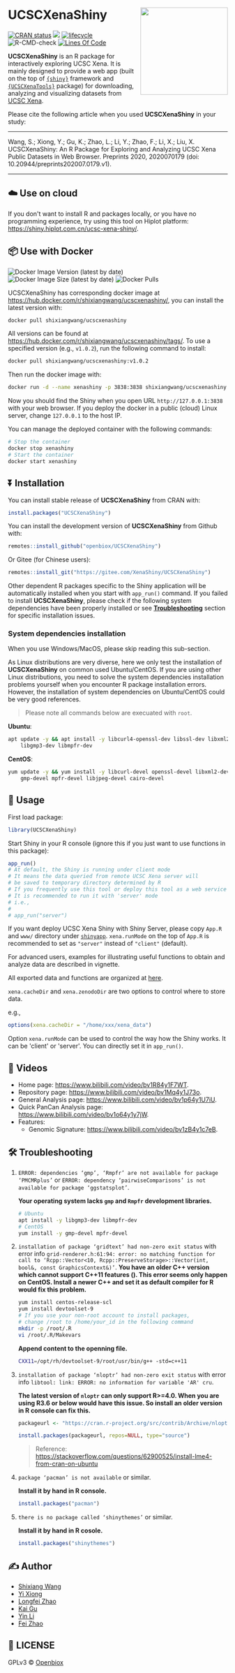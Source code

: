 # UCSCXenaShiny <img src="https://raw.githubusercontent.com/openbiox/wiki/master/static/img/logo-long.png" align="right" width="200"/>

[![CRAN
status](https://www.r-pkg.org/badges/version/UCSCXenaShiny)](https://cran.r-project.org/package=UCSCXenaShiny)
[![](https://cranlogs.r-pkg.org/badges/grand-total/UCSCXenaShiny?color=orange)](https://cran.r-project.org/package=UCSCXenaShiny)
[![lifecycle](https://img.shields.io/badge/lifecycle-stable-blue.svg)](https://lifecycle.r-lib.org/articles/stages.html)
![R-CMD-check](https://github.com/openbiox/UCSCXenaShiny/workflows/R-CMD-check/badge.svg)
[![Lines Of
Code](https://tokei.rs/b1/github/openbiox/UCSCXenaShiny?category=code)](https://github.com/openbiox/UCSCXenaShiny/)

**UCSCXenaShiny** is an R package for interactively exploring UCSC Xena.
It is mainly designed to provide a web app (built on the top of [`{shiny}`](https://shiny.rstudio.com/) framework and [`{UCSCXenaTools}`](https://github.com/ropensci/UCSCXenaTools/) package) for downloading,
analyzing and visualizing datasets from [UCSC
Xena](https://xenabrowser.net/datapages/).

Please cite the following article when you used **UCSCXenaShiny** in your study:

---------------

Wang, S.; Xiong, Y.; Gu, K.; Zhao, L.; Li, Y.; Zhao, F.; Li, X.; Liu, X. UCSCXenaShiny: An R Package for Exploring and Analyzing UCSC Xena Public Datasets in Web Browser. Preprints 2020, 2020070179 (doi: 10.20944/preprints202007.0179.v1).

---------------

## :cloud: Use on cloud

If you don't want to install R and packages locally, or you have no programming experience, try using this tool on Hiplot platform: <https://shiny.hiplot.com.cn/ucsc-xena-shiny/>.

## :package: Use with Docker

<img alt="Docker Image Version (latest by date)" src="https://img.shields.io/docker/v/shixiangwang/ucscxenashiny?color=blue"> <img alt="Docker Image Size (latest by date)" src="https://img.shields.io/docker/image-size/shixiangwang/ucscxenashiny"> <img alt="Docker Pulls" src="https://img.shields.io/docker/pulls/shixiangwang/ucscxenashiny">

UCSCXenaShiny has corresponding docker image at <https://hub.docker.com/r/shixiangwang/ucscxenashiny/>, you can install the latest version with:

```bash
docker pull shixiangwang/ucscxenashiny
```

All versions can be found at <https://hub.docker.com/r/shixiangwang/ucscxenashiny/tags/>.
To use a specified version (e.g., `v1.0.2`), run the following command to install:

```bash
docker pull shixiangwang/ucscxenashiny:v1.0.2
```

Then run the docker image with:

```bash
docker run -d --name xenashiny -p 3838:3838 shixiangwang/ucscxenashiny
```

Now you should find the Shiny when you open URL `http://127.0.0.1:3838` with your web browser.
If you deploy the docker in a public (cloud) Linux server, change `127.0.0.1` to the host IP.

You can manage the deployed container with the following commands:

```bash
# Stop the container
docker stop xenashiny
# Start the container
docker start xenashiny
```

## :arrow_double_down: Installation

You can install stable release of **UCSCXenaShiny** from CRAN with:

```r
install.packages("UCSCXenaShiny")
```

You can install the development version of **UCSCXenaShiny** from Github
with:

```r
remotes::install_github("openbiox/UCSCXenaShiny")
```

Or Gitee (for Chinese users):

```r
remotes::install_git("https://gitee.com/XenaShiny/UCSCXenaShiny")
```

Other dependent R packages specific to the Shiny application will be automatically installed when you start with `app_run()` command. If you failed to install **UCSCXenaShiny**, please check if the following system dependencies have been properly installed or see [**Troubleshooting**](#hammer_and_wrench-troubleshooting) section for specific installation issues.

### System dependencies installation

When you use Windows/MacOS, please skip reading this sub-section.

As Linux distributions are very diverse,  here we only test the installation of **UCSCXenaShiny** on common used Ubuntu/CentOS. If you are using other Linux distributions, you need to solve the system dependencies installation problems yourself when you encounter R package installation errors. However, the installation of system dependencies on Ubuntu/CentOS could be very good references.

> Please note all commands below are execuated with `root`.

**Ubuntu**:

```bash
apt update -y && apt install -y libcurl4-openssl-dev libssl-dev libxml2-dev \
	libgmp3-dev libmpfr-dev
```

**CentOS**:

```bash
yum update -y && yum install -y libcurl-devel openssl-devel libxml2-devel \
	gmp-devel mpfr-devel libjpeg-devel cairo-devel
```



## :beginner: Usage

First load package:

```r
library(UCSCXenaShiny)
```

Start Shiny in your R console (ignore this if you just want to use functions in this package):

```r
app_run()
# At default, the Shiny is running under client mode
# It means the data queried from remote UCSC Xena server will
# be saved to temporary directory determined by R
# If you frequently use this tool or deploy this tool as a web service for multiple users
# It is recommended to run it with 'server' mode
# i.e.,
#
# app_run("server")
```

If you want deploy UCSC Xena Shiny with Shiny Server, please copy `App.R` and `www/` directory under [`shinyapp`](https://github.com/openbiox/UCSCXenaShiny/tree/master/inst/shinyapp).
`xena.runMode` on the top of `App.R` is recommended to set as `"server"` instead of `"client"` (default).

For advanced users, examples for illustrating useful functions to obtain and analyze data are described in vignette.

All exported data and functions are organized at [here](https://openbiox.github.io/UCSCXenaShiny/reference/index.html).

`xena.cacheDir` and `xena.zenodoDir` are two options to control where to store data.

e.g.,

```r
options(xena.cacheDir = "/home/xxx/xena_data")
```

Option `xena.runMode` can be used to control the way how the Shiny works.
It can be 'client' or 'server'. You can directly set it in `app_run()`.

## :movie_camera: Videos

- Home page: <https://www.bilibili.com/video/bv1R84y1F7WT>.
- Repository page: <https://www.bilibili.com/video/bv1Mq4y1J73o>.
- General Analysis page: <https://www.bilibili.com/video/bv1p64y1U7iU>.
- Quick PanCan Analysis page: <https://www.bilibili.com/video/bv1o64y1y7jW>.
- Features:
  - Genomic Signature: <https://www.bilibili.com/video/bv1zB4y1c7eB>.

## :hammer_and_wrench: Troubleshooting

1. `ERROR: dependencies ‘gmp’, ‘Rmpfr’ are not available for package ‘PMCMRplus’` or `ERROR: dependency ‘pairwiseComparisons’ is not available for package ‘ggstatsplot’`.

   **Your operating system lacks `gmp` and `Rmpfr` development libraries.**
   
   ```bash
   # Ubuntu
   apt install -y libgmp3-dev libmpfr-dev
   # CentOS
   yum install -y gmp-devel mpfr-devel
   ```
   
2. `installation of package ‘gridtext’ had non-zero exit status` with error info `grid-renderer.h:61:94: error: no matching function for call to ‘Rcpp::Vector<10, Rcpp::PreserveStorage>::Vector(int, bool&, const GraphicsContext&)’`.
    **You have an older C++ version which cannot support C++11 features (). This error seems only happen on CentOS. Install a newer C++ and set it as default compiler for R would fix this problem.** 
    
    ```bash
    yum install centos-release-scl
    yum install devtoolset-9
    # If you use your non-root account to install packages, 
    # change /root to /home/your_id in the following command
    mkdir -p /root/.R
    vi /root/.R/Makevars 
    ```
    
     **Append content to the openning file.**

    ```bash
    CXX11=/opt/rh/devtoolset-9/root/usr/bin/g++ -std=c++11
    ```


3. `installation of package ‘nloptr’ had non-zero exit status` with error info `libtool: link: ERROR: no information for variable 'AR' cru`.

   **The latest version of `nloptr` can only support R>=4.0. When you are using R3.6 or below would have this issue. So install an older version in R console can fix this.**

   ```R
   packageurl <- "https://cran.r-project.org/src/contrib/Archive/nloptr/nloptr_1.2.1.tar.gz"
   
   install.packages(packageurl, repos=NULL, type="source")
   ```

   > Reference: https://stackoverflow.com/questions/62900525/install-lme4-from-cran-on-ubuntu

4. `package ‘pacman’ is not available` or similar.

   **Install it by hand in R console.**

   ```R
   install.packages("pacman")
   ```

5. `there is no package called ‘shinythemes’` or similar.

   **Install it by hand in R cosole.**

   ```R
   install.packages("shinythemes")
   ```

   


## :writing_hand: Author

  - [Shixiang Wang](https://github.com/ShixiangWang)
  - [Yi Xiong](https://github.com/Byronxy)
  - [Longfei Zhao](https://github.com/longfei8533)
  - [Kai Gu](https://github.com/kaigu1990)
  - [Yin Li](https://github.com/yinlisssss)
  - [Fei Zhao](https://github.com/fei0810)

## :page_with_curl: LICENSE

GPLv3 © [Openbiox](https://github.com/openbiox)
